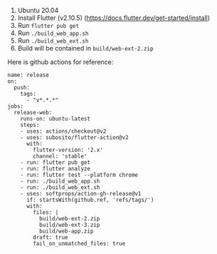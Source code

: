 1. Ubuntu 20.04
2. Install Flutter (v2.10.5) (https://docs.flutter.dev/get-started/install)
3. Run `flutter pub get`
4. Run `./build_web_app.sh`
5. Run `./build_web_ext.sh`
6. Build will be contained in `build/web-ext-2.zip`

Here is github actions for reference:
```
name: release
on:
  push:
    tags:
      - "v*.*.*"
jobs:
  release-web:
    runs-on: ubuntu-latest
    steps:
    - uses: actions/checkout@v2
    - uses: subosito/flutter-action@v2
      with:
        flutter-version: '2.x'
        channel: 'stable'
    - run: flutter pub get
    - run: flutter analyze
    - run: flutter test --platform chrome
    - run: ./build_web_app.sh
    - run: ./build_web_ext.sh
    - uses: softprops/action-gh-release@v1 
      if: startsWith(github.ref, 'refs/tags/')
      with:
        files: |
          build/web-ext-2.zip
          build/web-ext-3.zip
          build/web-app.zip
        draft: true
        fail_on_unmatched_files: true
```